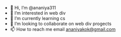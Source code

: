 - 👋 Hi, I’m @ananiya311
- 👀 I’m interested in web div
- 🌱 I’m currently learning cs
- 💞️ I’m looking to collaborate on web div progects
- 📫 How to reach me email ananiyakok@gmail.com

<!---
ananiya311/ananiya311 is a ✨ special ✨ repository because its `README.md` (this file) appears on your GitHub profile.
You can click the Preview link to take a look at your changes.
--->
